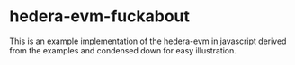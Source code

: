 # hedera-evm-fuckabout
This is an example implementation of the hedera-evm in javascript derived from the examples and condensed down for easy illustration.
